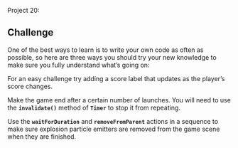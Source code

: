 Project 20: 

## **Challenge**

One of the best ways to learn is to write your own code as often as possible, so here are three ways you should try your new knowledge to make sure you fully understand what’s going on:

For an easy challenge try adding a score label that updates as the player’s score changes.



Make the game end after a certain number of launches. You will need to use the **`invalidate()`** method of **`Timer`** to stop it from repeating.



Use the **`waitForDuration`** and **`removeFromParent`** actions in a sequence to make sure explosion particle emitters are removed from the game scene when they are finished.
